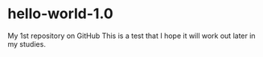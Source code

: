 # hello-world-1.0
My 1st repository on GitHub
This is a test that I hope it will work out later in my studies.
